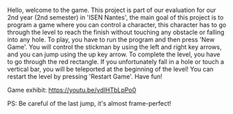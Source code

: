 

Hello, welcome to the game. 
This project is part of our evaluation for our 2nd year (2nd semester)
in 'ISEN Nantes', the main goal of this project is to program a game where
you can control a character, this character has to go through the level to
reach the finish without touching any obstacle or falling into any hole.
To play, you have to run the program and then press 'New Game'.
You will control the stickman by using the left and right key arrows,
and you can jump using the up key arrow.
To complete the level, you have to go through the red rectangle.
If you unfortunately fall in a hole or touch a vertical bar, you will be
teleported at the beginning of the level!
You can restart the level by pressing 'Restart Game'.
Have fun!

Game exhibit: https://youtu.be/vdIHTbLpPo0

PS: Be careful of the last jump, it's almost frame-perfect!
